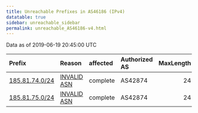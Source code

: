 ```yaml
---
title: Unreachable Prefixes in AS46186 (IPv4)
datatable: true
sidebar: unreachable_sidebar
permalink: unreachable_AS46186-v4.html
---
```


Data as of 2019-06-19 20:45:00 UTC


<div class="datatable-begin"></div>

| Prefix                                                 | Reason                                                                                                | affected   | Authorized AS   |   MaxLength | Anchor                                         |   unreachable /24s |
|:-------------------------------------------------------|:------------------------------------------------------------------------------------------------------|:-----------|:----------------|------------:|:-----------------------------------------------|-------------------:|
| [185.81.74.0/24](https://stat.ripe.net/185.81.74.0/24) | [INVALID ASN](https://rpki-validator.ripe.net/announcement-preview?asn=AS46186&prefix=185.81.74.0/24) | complete   | AS42874         |          24 | [RIPE](unreachable_RIPE_NCC_RPKI_Root-v4.html) |                  1 |
| [185.81.75.0/24](https://stat.ripe.net/185.81.75.0/24) | [INVALID ASN](https://rpki-validator.ripe.net/announcement-preview?asn=AS46186&prefix=185.81.75.0/24) | complete   | AS42874         |          24 | [RIPE](unreachable_RIPE_NCC_RPKI_Root-v4.html) |                  1 |

<div class="datatable-end"></div>